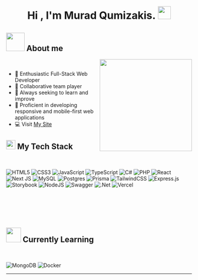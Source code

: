 
<h1 align="center"><b>Hi , I'm Murad Qumizakis. </b><img src="https://media.giphy.com/media/hvRJCLFzcasrR4ia7z/giphy.gif" width="35"></h1>

	
## <picture><img src = "[https://static.vecteezy.com/system/resources/thumbnails/011/153/359/small/3d-website-developer-working-on-laptop-illustration-png.png](https://www.google.com/url?sa=i&url=https%3A%2F%2Fpixabay.com%2Fimages%2Fsearch%2Fprogrammer%2F&psig=AOvVaw09E2eoLucLW7l-rk6cJ6T1&ust=1682045107984000&source=images&cd=vfe&ved=0CBEQjRxqFwoTCPCb-PC8t_4CFQAAAAAdAAAAABAW)" width = 50px></picture> **About me**

<picture> <img align="right" src="https://i.pinimg.com/originals/2a/53/65/2a53651a35816f499270d8275fd5318f.gif" width = 250px></picture>

<br>

- 💬 Enthusiastic Full-Stack Web Developer
- 🤝 Collaborative team player
- 🌱 Always seeking to learn and improve
- 📱 Proficient in developing responsive and mobile-first web applications
- 💻 Visit [My Site](https://portfolio-rosy-eight-17.vercel.app/)


## <img src="https://media2.giphy.com/media/QssGEmpkyEOhBCb7e1/giphy.gif?cid=ecf05e47a0n3gi1bfqntqmob8g9aid1oyj2wr3ds3mg700bl&rid=giphy.gif" width ="25"><b> My Tech Stack</b>
<br>

<p align="center">
    
![HTML5](https://img.shields.io/badge/html5-%23E34F26.svg?style=for-the-badge&logo=html5&logoColor=white)
![CSS3](https://img.shields.io/badge/css3-%231572B6.svg?style=for-the-badge&logo=css3&logoColor=white)
![JavaScript](https://img.shields.io/badge/javascript-%23323330.svg?style=for-the-badge&logo=javascript&logoColor=%23F7DF1E)
![TypeScript](https://img.shields.io/badge/typescript-%23007ACC.svg?style=for-the-badge&logo=typescript&logoColor=white)
![C#](https://img.shields.io/badge/c%23-%23239120.svg?style=for-the-badge&logo=c-sharp&logoColor=white)
![PHP](https://img.shields.io/badge/php-%23777BB4.svg?style=for-the-badge&logo=php&logoColor=white)
![React](https://img.shields.io/badge/react-%2320232a.svg?style=for-the-badge&logo=react&logoColor=%2361DAFB)
![Next JS](https://img.shields.io/badge/Next-black?style=for-the-badge&logo=next.js&logoColor=white)
![MySQL](https://img.shields.io/badge/mysql-%2300f.svg?style=for-the-badge&logo=mysql&logoColor=white)
![Postgres](https://img.shields.io/badge/postgres-%23316192.svg?style=for-the-badge&logo=postgresql&logoColor=white)
![Prisma](https://img.shields.io/badge/Prisma-3982CE?style=for-the-badge&logo=Prisma&logoColor=white)
![TailwindCSS](https://img.shields.io/badge/tailwindcss-%2338B2AC.svg?style=for-the-badge&logo=tailwind-css&logoColor=white)
![Express.js](https://img.shields.io/badge/express.js-%23404d59.svg?style=for-the-badge&logo=express&logoColor=%2361DAFB)
![Storybook](https://img.shields.io/badge/-Storybook-FF4785?style=for-the-badge&logo=storybook&logoColor=white)
![NodeJS](https://img.shields.io/badge/node.js-6DA55F?style=for-the-badge&logo=node.js&logoColor=white)
![Swagger](https://img.shields.io/badge/-Swagger-%23Clojure?style=for-the-badge&logo=swagger&logoColor=white)
![.Net](https://img.shields.io/badge/.NET-5C2D91?style=for-the-badge&logo=.net&logoColor=white)
![Vercel](https://img.shields.io/badge/vercel-%23000000.svg?style=for-the-badge&logo=vercel&logoColor=white)


<br>

<br>

</p>

<br>

## <img src="https://media2.giphy.com/media/Q2T7BXRiDFPJcPoA7Z/giphy.gif?cid=ecf05e47a0n3gi1bfqntqmob8g9aid1oyj2wr3ds3mg700bl&rid=giphy.gif" width ="40"><b> Currently Learning</b>


<br>
<p>

![MongoDB](https://img.shields.io/badge/MongoDB-%234ea94b.svg?style=for-the-badge&logo=mongodb&logoColor=white)
![Docker](https://img.shields.io/badge/docker-%230db7ed.svg?style=for-the-badge&logo=docker&logoColor=white)	
	
</p>	

-----





<!--

### Hi there 👋
**murad-qumizakis/murad-qumizakis** is a ✨ _special_ ✨ repository because its `README.md` (this file) appears on your GitHub profile.

Here are some ideas to get you started:

- 🔭 I’m currently working on ...
- 🌱 I’m currently learning ...
- 👯 I’m looking to collaborate on ...
- 🤔 I’m looking for help with ...
- 💬 Ask me about ...
- 📫 How to reach me: ...
- 😄 Pronouns: ...
- ⚡ Fun fact: ...
-->
